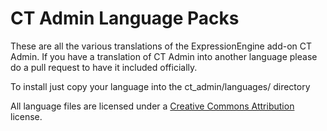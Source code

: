 CT Admin Language Packs
====================
These are all the various translations of the ExpressionEngine add-on CT Admin. If you have a translation of CT Admin into another language please do a pull request to have it included officially. 

To install just copy your language into the ct_admin/languages/ directory

All language files are licensed under a [Creative Commons Attribution](http://creativecommons.org/licenses/by/3.0/ "Creative Commons Attribution") license.